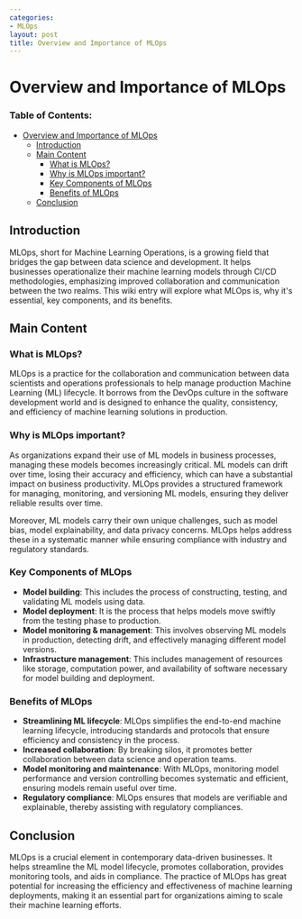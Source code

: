 ```yaml
---
categories:
- MLOps
layout: post
title: Overview and Importance of MLOps
---
```


# Overview and Importance of MLOps

### Table of Contents:
- [Overview and Importance of MLOps](#overview-and-importance-of-mlops)
  - [Introduction](#introduction)
  - [Main Content](#main-content)
    - [What is MLOps?](#what-is-mlops)
    - [Why is MLOps important?](#why-is-mlops-important)
    - [Key Components of MLOps](#key-components-of-mlops)
    - [Benefits of MLOps](#benefits-of-mlops)
  - [Conclusion](#conclusion)

## Introduction
MLOps, short for Machine Learning Operations, is a growing field that bridges the gap between data science and development. It helps businesses operationalize their machine learning models through CI/CD methodologies, emphasizing improved collaboration and communication between the two realms. This wiki entry will explore what MLOps is, why it's essential, key components, and its benefits.

## Main Content

### What is MLOps?

MLOps is a practice for the collaboration and communication between data scientists and operations professionals to help manage production Machine Learning (ML) lifecycle. It borrows from the DevOps culture in the software development world and is designed to enhance the quality, consistency, and efficiency of machine learning solutions in production.

### Why is MLOps important?

As organizations expand their use of ML models in business processes, managing these models becomes increasingly critical. ML models can drift over time, losing their accuracy and efficiency, which can have a substantial impact on business productivity. MLOps provides a structured framework for managing, monitoring, and versioning ML models, ensuring they deliver reliable results over time.

Moreover, ML models carry their own unique challenges, such as model bias, model explainability, and data privacy concerns. MLOps helps address these in a systematic manner while ensuring compliance with industry and regulatory standards.

### Key Components of MLOps

- **Model building**: This includes the process of constructing, testing, and validating ML models using data.
- **Model deployment**: It is the process that helps models move swiftly from the testing phase to production.
- **Model monitoring & management**: This involves observing ML models in production, detecting drift, and effectively managing different model versions.
- **Infrastructure management**: This includes management of resources like storage, computation power, and availability of software necessary for model building and deployment.

### Benefits of MLOps

- **Streamlining ML lifecycle**: MLOps simplifies the end-to-end machine learning lifecycle, introducing standards and protocols that ensure efficiency and consistency in the process.
- **Increased collaboration**: By breaking silos, it promotes better collaboration between data science and operation teams.
- **Model monitoring and maintenance**: With MLOps, monitoring model performance and version controlling becomes systematic and efficient, ensuring models remain useful over time.
- **Regulatory compliance**: MLOps ensures that models are verifiable and explainable, thereby assisting with regulatory compliances.

## Conclusion
MLOps is a crucial element in contemporary data-driven businesses. It helps streamline the ML model lifecycle, promotes collaboration, provides monitoring tools, and aids in compliance. The practice of MLOps has great potential for increasing the efficiency and effectiveness of machine learning deployments, making it an essential part for organizations aiming to scale their machine learning efforts.